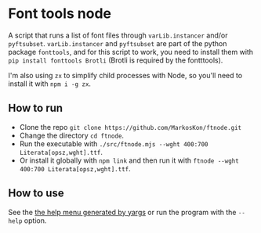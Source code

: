 # Font tools node

A script that runs a list of font files through `varLib.instancer` and/or `pyftsubset`. `varLib.instancer` and `pyftsubset` are part of the python package `fonttools`, and for this script to work, you need to install them with `pip install fonttools Brotli` (Brotli is required by the fontttools).

I'm also using `zx` to simplify child processes with Node, so you'll need to install it with `npm i -g zx`.

## How to run

- Clone the repo `git clone https://github.com/MarkosKon/ftnode.git`
- Change the directory `cd ftnode`.
- Run the executable with `./src/ftnode.mjs --wght 400:700 Literata[opsz,wght].ttf`.
- Or install it globally with `npm link` and then run it with `ftnode --wght 400:700 Literata[opsz,wght].ttf`.

## How to use

See the [the help menu generated by yargs](help.txt) or run the program with the `--help` option.
